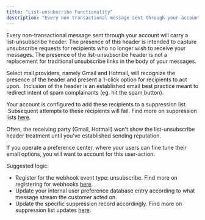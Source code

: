 ```yaml
---
title: "List-unsubscribe Functionality"
description: "Every non transactional message sent through your account will carry a list unsubscribe header The presence of this header is intended to capture unsubscribe requests for recipients who no longer wish to receive your messages The presence of the list unsubscribe header is not a replacement for traditional unsubscribe links..."
---
```


Every non-transactional message sent through your account will carry a list-unsubscribe header. The presence of this header is intended to capture unsubscribe requests for recipients who no longer wish to receive your messages. The presence of the list-unsubscribe header is not a replacement for traditional unsubscribe links in the body of your messages. 

Select mail providers, namely Gmail and Hotmail, will recognize the presence of the header and present a 1-click option for recipients to act upon.  Inclusion of the header is an established email best practice meant to redirect intent of spam complainants (eg. hit the spam button).

Your account is configured to add these recipients to a suppression list.  Subsequent attempts to these recipients will fail. Find more on suppression lists [here](https://support.sparkpost.com/customer/portal/articles/1929891-using-suppression-lists). 

Often, the receiving party (Gmail, Hotmail) won't show the list-unsubscribe header treatment until you've established sending reputation.

If you operate a preference center, where your users can fine tune their email options, you will want to account for this user-action.  

Suggested logic:

* Register for the webhook event type: unsubscribe. Find more on registering for webhooks [here](https://support.sparkpost.com/customer/portal/articles/1929974-defining-webhooks).
* Update your internal user preference database entry according to what message stream the customer acted on.
* Update the specific suppression record accordingly. Find more on suppression list updates [here](https://www.sparkpost.com/api?_ga=1.131135883.529467721.1432232143#/reference/suppression-list/insertupdate-retrieve-delete).
